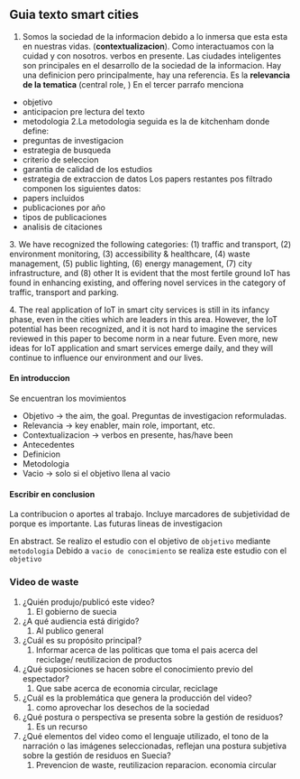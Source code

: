 ## Guia texto smart cities
1.  Somos la sociedad de la informacion debido a lo inmersa que esta esta en nuestras vidas.
(**contextualizacion**).  Como interactuamos con la cuidad y con nosotros. verbos en presente.
Las ciudades inteligentes son principales en el desarrollo de la sociedad de la informacion.
Hay una definicion pero principalmente, hay una referencia. Es la **relevancia de la tematica** 
(central role, )
En el tercer parrafo menciona
- objetivo
- anticipacion pre lectura del texto
- metodologia
2.La metodologia seguida es la de kitchenham donde define:
- preguntas de investigacion
- estrategia de busqueda
- criterio de seleccion
- garantia de calidad de los estudios
- estrategia de extraccion de datos
Los papers restantes pos filtrado componen los siguientes datos:
- papers incluidos
- publicaciones por año
- tipos de publicaciones
- analisis de citaciones

3\. We have recognized the following categories: (1) traffic and transport, (2) environment monitoring, (3) accessibility & healthcare, (4) waste management, (5) public lighting, (6) energy management, (7) city infrastructure, and (8) other
It is evident that the most fertile ground IoT has found in enhancing existing, and offering novel services in the category of traffic, transport and parking.

4\. The real application of IoT in smart city services is still in its infancy phase, even in the cities which are leaders in this area. However, the IoT potential has been recognized, and it is not hard to imagine the services reviewed in this paper to become norm in a near future. Even more, new ideas for IoT application and smart services emerge daily, and they will continue to influence our environment and our lives.

#### En introduccion
Se encuentran los movimientos
- Objetivo -> the aim, the goal.  Preguntas de investigacion reformuladas.
- Relevancia -> key enabler, main role, important, etc.
- Contextualizacion -> verbos en presente, has/have been
- Antecedentes
- Definicion
- Metodologia
- Vacio -> solo si el objetivo llena al vacio
#### Escribir en conclusion
La contribucion o aportes al trabajo. Incluye marcadores de subjetividad de porque es importante. Las futuras lineas de investigacion



En abstract. Se realizo el estudio con el objetivo de `objetivo` mediante `metodologia`
Debido a `vacio de conocimiento` se realiza este estudio con el `objetivo`

### Video de waste
1. ¿Quién produjo/publicó este video?
	1. El gobierno de suecia
2. ¿A qué audiencia está dirigido?
	1. Al publico general
3. ¿Cuál es su propósito principal?
	1. Informar acerca de las politicas que toma el pais acerca del reciclage/ reutilizacion de productos
4. ¿Qué suposiciones se hacen sobre el conocimiento previo del espectador?
	1. Que sabe acerca de economia circular, reciclage
5. ¿Cuál es la problemática que genera la producción del video?
	1. como aprovechar los desechos de la sociedad
6. ¿Qué postura o perspectiva se presenta sobre la gestión de residuos?
	1. Es un recurso 
7. ¿Qué elementos del video como el lenguaje utilizado, el tono de la narración o las imágenes seleccionadas, reflejan una postura subjetiva sobre la gestión de residuos en Suecia?
	1. Prevencion de waste, reutilizacion reparacion. economia circular